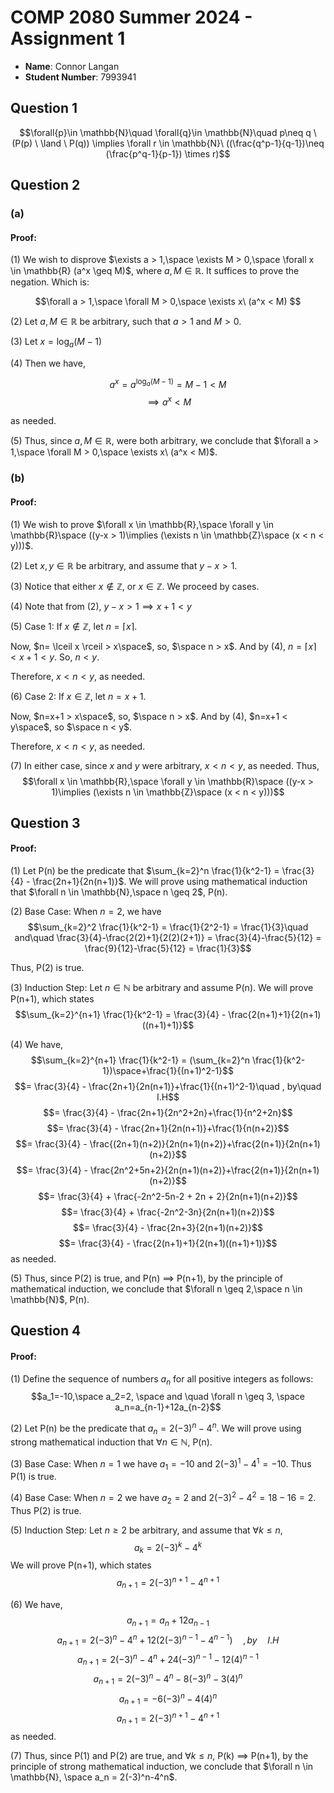 # COMP 2080 Summer 2024 - Assignment 1
- **Name**: Connor Langan
- **Student Number**: 7993941

## Question 1
$$\forall{p}\in \mathbb{N}\quad \forall{q}\in \mathbb{N}\quad p\neq q \ (P(p) \ \land \ P(q)) \implies \forall r \in \mathbb{N}\ ((\frac{q^p-1}{q-1})\neq (\frac{p^q-1}{p-1}) \times r)$$

## Question 2

### (a)

#### Proof:
(1) We wish to disprove $\exists a > 1,\space \exists M > 0,\space \forall x \in \mathbb{R} (a^x \geq M)$, where $a,M \in \mathbb{R}$. It suffices to prove the negation. Which is:  

$$\forall a > 1,\space \forall M > 0,\space \exists x\ (a^x < M) $$

(2) Let $a,M \in \mathbb{R}$ be arbitrary, such that $a > 1$ and $M > 0$.

(3) Let $x = \log_a(M-1)$

(4) Then we have,

$$a^x = a^{\log_a(M-1)} = M-1 < M$$
$$\implies a^x < M$$

as needed.

(5) Thus, since $a,M \in \mathbb{R}$, were both arbitrary, we conclude that $\forall a > 1,\space \forall M > 0,\space \exists x\ (a^x < M)$. 

### (b)

#### Proof:
(1) We wish to prove $\forall x \in \mathbb{R},\space \forall y \in \mathbb{R}\space ((y-x > 1)\implies (\exists n \in \mathbb{Z}\space (x < n < y)))$. 

(2) Let $x,y \in \mathbb{R}$ be arbitrary, and assume that $y-x > 1$.

(3) Notice that either $x \not \in \mathbb{Z}$, or $x \in \mathbb{Z}$. We proceed by cases.

(4) Note that from (2), $y - x > 1 \implies x+1 < y$

(5) Case 1: If $x \not \in \mathbb{Z}$, let $n = \lceil x \rceil$. 

Now, $n= \lceil x \rceil > x\space$, so, $\space n > x$. And by (4), $n = \lceil x \rceil < x+1 < y$. So, $n < y$. 

Therefore, $x < n < y$, as needed.

(6) Case 2: If $x \in \mathbb{Z}$, let $n= x+1$. 

Now, $n=x+1 > x\space$, so, $\space n > x$. And by (4), $n=x+1 < y\space$, so $\space n < y$.

Therefore, $x < n < y$, as needed.

(7) In either case, since $x$ and $y$ were arbitrary, $x < n < y$, as needed. Thus, 
$$\forall x \in \mathbb{R},\space \forall y \in \mathbb{R}\space ((y-x > 1)\implies (\exists n \in \mathbb{Z}\space (x < n < y)))$$

## Question 3

#### Proof:
(1) Let P(n) be the predicate that $\sum_{k=2}^n \frac{1}{k^2-1} = \frac{3}{4} - \frac{2n+1}{2n(n+1)}$. We will prove using mathematical induction that $\forall n \in \mathbb{N},\space n \geq 2$, P(n).

(2) Base Case: When $n=2$, we have
$$\sum_{k=2}^2 \frac{1}{k^2-1} = \frac{1}{2^2-1} = \frac{1}{3}\quad and\quad \frac{3}{4}-\frac{2(2)+1}{2(2)(2+1)} = \frac{3}{4}-\frac{5}{12} = \frac{9}{12}-\frac{5}{12} = \frac{1}{3}$$

Thus, P(2) is true.

(3) Induction Step: Let $n \in \mathbb{N}$ be arbitrary and assume P(n). We will prove P(n+1), which states
$$\sum_{k=2}^{n+1} \frac{1}{k^2-1} = \frac{3}{4} - \frac{2(n+1)+1}{2(n+1)((n+1)+1)}$$

(4) We have,
$$\sum_{k=2}^{n+1} \frac{1}{k^2-1} = (\sum_{k=2}^n \frac{1}{k^2-1})\space+\frac{1}{(n+1)^2-1}$$
$$= \frac{3}{4} - \frac{2n+1}{2n(n+1)}+\frac{1}{(n+1)^2-1}\quad , by\quad I.H$$
$$= \frac{3}{4} - \frac{2n+1}{2n^2+2n}+\frac{1}{n^2+2n}$$
$$= \frac{3}{4} - \frac{2n+1}{2n(n+1)}+\frac{1}{n(n+2)}$$
$$= \frac{3}{4} - \frac{(2n+1)(n+2)}{2n(n+1)(n+2)}+\frac{2(n+1)}{2n(n+1)(n+2)}$$
$$= \frac{3}{4} - \frac{2n^2+5n+2}{2n(n+1)(n+2)}+\frac{2(n+1)}{2n(n+1)(n+2)}$$
$$= \frac{3}{4} + \frac{-2n^2-5n-2 + 2n + 2}{2n(n+1)(n+2)}$$
$$= \frac{3}{4} + \frac{-2n^2-3n}{2n(n+1)(n+2)}$$
$$= \frac{3}{4} - \frac{2n+3}{2(n+1)(n+2)}$$
$$= \frac{3}{4} - \frac{2(n+1)+1}{2(n+1)((n+1)+1)}$$
as needed.

(5) Thus, since P(2) is true, and P(n) $\implies$ P(n+1), by the principle of mathematical induction, we conclude that $\forall n \geq 2,\space n \in \mathbb{N}$, P(n).

## Question 4

#### Proof:
(1) Define the sequence of numbers $a_n$ for all positive integers as follows:
$$a_1=-10,\space a_2=2, \space and \quad \forall n \geq 3, \space a_n=a_{n-1}+12a_{n-2}$$

(2) Let P(n) be the predicate that $a_n=2(-3)^n-4^n$. We will prove using strong mathematical induction that $\forall n \in \mathbb{N}$, P(n).

(3) Base Case: When $n=1$ we have $a_1=-10$ and $2(-3)^1-4^1 = -10$. Thus P(1) is true.

(4) Base Case: When $n=2$ we have $a_2=2$ and $2(-3)^2-4^2 = 18-16=2$. Thus P(2) is true.

(5) Induction Step: Let $n \geq 2$ be arbitrary, and assume that $\forall k \leq n$, 
$$a_{k}=2(-3)^{k}-4^{k}$$
We will prove P(n+1), which states
$$a_{n+1}=2(-3)^{n+1}-4^{n+1}$$

(6) We have, 
$$a_{n+1} = a_{n}+12a_{n-1}$$
$$a_{n+1} = 2(-3)^{n}-4^{n}+12(2(-3)^{n-1}-4^{n-1})\quad , by\quad I.H$$
$$a_{n+1} = 2(-3)^{n}-4^{n}+24(-3)^{n-1}-12(4)^{n-1}$$
$$a_{n+1} = 2(-3)^{n}-4^{n}-8(-3)^{n}-3(4)^{n}$$
$$a_{n+1} = -6(-3)^{n}-4(4)^{n}$$
$$a_{n+1} = 2(-3)^{n+1}-4^{n+1}$$
as needed.

(7) Thus, since P(1) and P(2) are true, and $\forall k \leq n$, P(k) $\implies$ P(n+1), by the principle of strong mathematical induction, we conclude that $\forall n \in \mathbb{N}, \space a_n = 2(-3)^n-4^n$.
